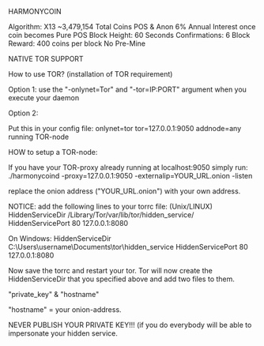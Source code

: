 HARMONYCOIN

Algorithm: X13
~3,479,154 Total Coins
POS & Anon
6% Annual Interest once coin becomes Pure POS
Block Height: 60 Seconds
Confirmations: 6
Block Reward: 400 coins per block
No Pre-Mine


NATIVE TOR SUPPORT

How to use TOR? (installation of TOR requirement)

Option 1: use the "-onlynet=Tor" and "-tor=IP:PORT" argument when you execute your daemon 

Option 2:

Put this in your config file:
onlynet=tor
tor=127.0.0.1:9050
addnode=any running TOR-node


HOW to setup a TOR-node:

If you have your TOR-proxy already running at localhost:9050
simply run:  ./harmonycoind -proxy=127.0.0.1:9050 -externalip=YOUR_URL.onion -listen

replace the onion address ("YOUR_URL.onion") with your own address.

NOTICE: add the following lines to your torrc file: (Unix/LINUX)
    HiddenServiceDir /Library/Tor/var/lib/tor/hidden_service/
    HiddenServicePort 80 127.0.0.1:8080

On Windows: 
    HiddenServiceDir C:\Users\username\Documents\tor\hidden_service
    HiddenServicePort 80 127.0.0.1:8080
    
Now save the torrc and restart your tor.
Tor will now create the HiddenServiceDir that you specified above and
add two files to them.

"private_key" & "hostname"

"hostname" = your onion-address. 

NEVER PUBLISH YOUR PRIVATE KEY!!! (if you do everybody will be able to impersonate your hidden service.



